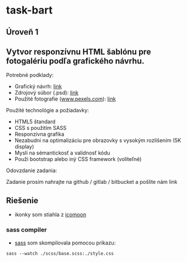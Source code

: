 # task-bart

## Úroveň 1
## Vytvor responzívnu HTML šablónu pre fotogalériu podľa grafického návrhu.

Potrebné podklady:

- Grafický návrh: [link](./Task/description.pdf)
- Zdrojový súbor (.psd): [link](./Task/gallery.psd)
- Použité fotografie (www.pexels.com): [link](./images)

Použité technológie a požiadavky:

- HTML5 štandard
- CSS s použitím SASS
- Responzívna grafika
- Nezabudni na optimalizáciu pre obrazovky s vysokým rozlíšením (5K display)
- Mysli na sémantickosť a validnosť kódu
- Použi bootstrap alebo iný CSS framework (voliteľné)

Odovzdanie zadania:

Zadanie prosím nahrajte na github / gitlab / bitbucket a pošlite nám link

## Riešenie

- ikonky som stiahla z [icomoon](https://icomoon.io/app/#/select)

### sass compiler 

- [sass](https://sass-lang.com/install) som skompilovala pomocou prikazu:
```
sass --watch ./scss/base.scss:./style.css
```